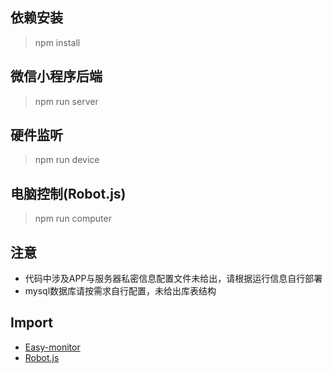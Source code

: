 ## 依赖安装

> npm install

## 微信小程序后端

> npm run server

## 硬件监听

> npm run device

## 电脑控制(Robot.js)

> npm run computer

## 注意

- 代码中涉及APP与服务器私密信息配置文件未给出，请根据运行信息自行部署
- mysql数据库请按需求自行配置，未给出库表结构

## Import

- [Easy-monitor](https://github.com/hyj1991/easy-monitor)
- [Robot.js](https://github.com/octalmage/robotjs/tree/master/src)
